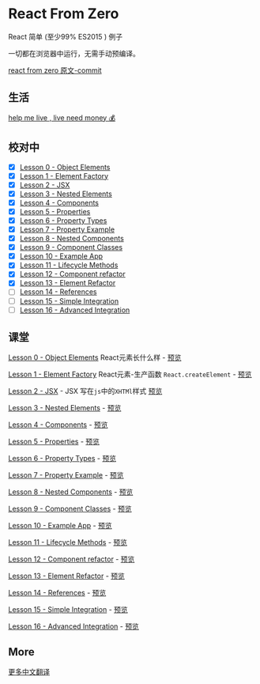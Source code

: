 # React From Zero

React 简单 (至少99% ES2015 ) 例子

一切都在浏览器中运行，无需手动预编译。

[react from zero 原文-commit](https://github.com/kay-is/react-from-zero/tree/9295efa36c5be78b0e3767425afcf238290b9051)

## 生活

[help me live , live need money 💰](https://github.com/chinanf-boy/live-need-money)

## 校对中

- [x] [Lesson 0 - Object Elements](./docs/00-object-elements.html)
- [x] [Lesson 1 - Element Factory](./docs/01-element-factory.html)
- [x] [Lesson 2 - JSX](./docs/02-jsx.html)
- [x] [Lesson 3 - Nested Elements](./docs/03-nested-elements.html)
- [x] [Lesson 4 - Components](./docs/04-components.html)
- [x] [Lesson 5 - Properties](./docs/05-properties.html)
- [x] [Lesson 6 - Property Types](./docs/06-property-types.html)
- [x] [Lesson 7 - Property Example](./docs/07-property-example.html)
- [x] [Lesson 8 - Nested Components](./docs/08-nested-components.html)
- [x] [Lesson 9 - Component Classes](./docs/09-component-classes.html)
- [x] [Lesson 10 - Example App](./docs/10-example-app.html)
- [x] [Lesson 11 - Lifecycle Methods](./docs/11-lifecycle-methods.html)
- [x] [Lesson 12 - Component refactor](./docs/12-component-refactor.html)
- [x] [Lesson 13 - Element Refactor](./docs/13-element-refactor.html)
- [ ] [Lesson 14 - References](./docs/14-references.html)
- [ ] [Lesson 15 - Simple Integration](./docs/15-simple-integration.html)
- [ ] [Lesson 16 - Advanced Integration](./docs/16-advanced-integration.html)

## 课堂

[Lesson 0 - Object Elements](https://github.com/chinanf-boy/react-from-zero/blob/master/docs/00-object-elements.html) React元素长什么样 -
[预览](https://chinanf-boy.github.io/react-from-zero/00-object-elements.html)

[Lesson 1 - Element Factory](https://github.com/chinanf-boy/react-from-zero/blob/master/docs/01-element-factory.html) React元素-生产函数 `React.createElement` -
[预览](https://chinanf-boy.github.io/react-from-zero/01-element-factory.html)

[Lesson 2 - JSX](https://github.com/chinanf-boy/react-from-zero/blob/master/docs/02-jsx.html) - JSX 写在`js`中的`XHTMl`样式
[预览](https://chinanf-boy.github.io/react-from-zero/02-jsx.html)

[Lesson 3 - Nested Elements](https://github.com/chinanf-boy/react-from-zero/blob/master/docs/03-nested-elements.html) -
[预览](https://chinanf-boy.github.io/react-from-zero/03-nested-elements.html)

[Lesson 4 - Components](https://github.com/chinanf-boy/react-from-zero/blob/master/docs/04-components.html) -
[预览](https://chinanf-boy.github.io/react-from-zero/04-components.html)

[Lesson 5 - Properties](https://github.com/chinanf-boy/react-from-zero/blob/master/docs/05-properties.html) -
[预览](https://chinanf-boy.github.io/react-from-zero/05-properties.html)

[Lesson 6 - Property Types](https://github.com/chinanf-boy/react-from-zero/blob/master/docs/06-property-types.html) -
[预览](https://chinanf-boy.github.io/react-from-zero/06-property-types.html)

[Lesson 7 - Property Example](https://github.com/chinanf-boy/react-from-zero/blob/master/docs/07-property-example.html) -
[预览](https://chinanf-boy.github.io/react-from-zero/07-property-example.html)

[Lesson 8 - Nested Components](https://github.com/chinanf-boy/react-from-zero/blob/master/docs/08-nested-components.html) -
[预览](https://chinanf-boy.github.io/react-from-zero/08-nested-components.html)

[Lesson 9 - Component Classes](https://github.com/chinanf-boy/react-from-zero/blob/master/docs/09-component-classes.html) -
[预览](https://chinanf-boy.github.io/react-from-zero/09-component-classes.html)

[Lesson 10 - Example App](https://github.com/chinanf-boy/react-from-zero/blob/master/docs/10-example-app.html) -
[预览](https://chinanf-boy.github.io/react-from-zero/10-example-app.html)

[Lesson 11 - Lifecycle Methods](https://github.com/chinanf-boy/react-from-zero/blob/master/docs/11-lifecycle-methods.html) -
[预览](https://chinanf-boy.github.io/react-from-zero/11-lifecycle-methods.html)

[Lesson 12 - Component refactor](https://github.com/chinanf-boy/react-from-zero/blob/master/docs/12-component-refactor.html) -
[预览](https://chinanf-boy.github.io/react-from-zero/12-component-refactor.html)

[Lesson 13 - Element Refactor](https://github.com/chinanf-boy/react-from-zero/blob/master/docs/13-element-refactor.html) -
[预览](https://chinanf-boy.github.io/react-from-zero/13-element-refactor.html)

[Lesson 14 - References](https://github.com/chinanf-boy/react-from-zero/blob/master/docs/14-references.html) -
[预览](https://chinanf-boy.github.io/react-from-zero/14-references.html)

[Lesson 15 - Simple Integration](https://github.com/chinanf-boy/react-from-zero/blob/master/docs/15-simple-integration.html) -
[预览](https://chinanf-boy.github.io/react-from-zero/15-simple-integration.html)

[Lesson 16 - Advanced Integration](https://github.com/chinanf-boy/react-from-zero/blob/master/docs/16-advanced-integration.html) -
[预览](https://chinanf-boy.github.io/react-from-zero/16-advanced-integration.html)


## More

[更多中文翻译](https://github.com/chinanf-boy/chinese-translate-list)